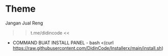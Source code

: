 # Theme
Jangan Jual Reng
>> t.me/didincode <<

- COMMAND BUAT INSTALL PANEL -
bash <(curl https://raw.githubusercontent.com/DidinCode/Installerx/main/install.sh)
